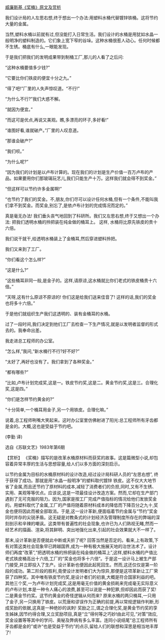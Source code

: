[威廉斯基《奖桶》原文及赏析](https://www.vrrw.net/wx/15581.html)

我们设计局的人左思右想,终于想出一个办法:用塑料水桶代替镀锌铁桶。这将节约大量的金属。

当然,塑料水桶以前就有过,但没能打入日常生活。我们设计的水桶是用犹如水晶一般明净的塑料制造的。它们象上宽下窄的谷垛。这种水桶很惹人动心。任何时候都不生锈。桶底有什么,一眼能发现。

于是我们把我们的发明成果带到制桶工厂,那儿的人看了之后问:

“这种水桶要值多少钱?”

“它要比你们铁皮的便宜十分之九。”

“得了吧!”厂里的人失声惊叹道。“不行!”

“为什么不行?”我们大惑不解。

“就因为便宜。”

“而这可是优点,再说又美观。瞧,多漂亮的环子,多好看!”

“谁图好看,谁就破产。”厂里的人叹息道。

“那谁会破产?”

“我们呗。”

“为什么呢?”

“因为我们的计划是以卢布计算的。现在我们的计划是生产价值一百万卢布的产品。如果要用你们那玻璃玩艺儿,我们只能生产十万。这样我们就会得不到奖金。”

“但这样可以节约许多金属啊!”

“也节约了我们的奖金。不,朋友,你们尽可以设计任何水桶,但有一个条件,不能叫我们拿不到奖金。而奖金,别忘了,是依卢布计划的完成情况而定的。”

真是毫无办法! 我们垂头丧气地回到了科研所。我们又左思右想,终于又想出一个办法: 把我们透明水桶的拎把装在纯金做的桶耳上。 这样, 水桶将比原先铁皮的贵十六倍。

我们说干就干,给透明水桶装上了金桶耳,然后穿进塑料拎把。

我们又来到了工厂。

“你们看这个怎么样?”

“这是什么?”

“这些桶耳非同一般,是金子的。这样,请原谅,这水桶就比你们老式的铁皮桶贵十六倍。”

“天呀,这有什么原谅不原谅的! 你们这是给我们送来佳音了! 这样的话,我们的奖金也将多十六倍。”

于是他们就组织生产我们这透明的、装有金桶耳的水桶。

过了一段时间,我们决定到他们工厂去检查一下生产情况,就是以发明者监督的形式去的。我奉命出差。

我走进总工程师的办公室。

“怎么样,”我问,“新水桶行不行?好不好?”

“太好了,再好也没有了。我们拿到了各种奖金。”

“都有哪些?”

“比如,卢布计划完成奖,这是一。铁皮节约奖,这是二。黄金节约奖,这是三。合理化奖,这是四。”

“你们是怎样节约黄金的?”

“十分简单,一个桶耳用金子,另一个用铁皮。合理化嘛。”

说着,总工程师咧嘴大笑起来。这时办公室里仿佛射进了阳光:总工程师所有牙齿都是金的。大概,这也是受益于节约吧。

(李勤 译)

选自《苏联文艺》1983年第6期



【赏析】 《奖桶》描写的是改革水桶原材料而获奖的故事。这是篇微型小说,却包容着异常丰厚的生活与思想容量,给人们以多方面的深刻启示。

以节约金属为目标的水桶原材料的设计改造,经过设计局科研人员的“左思右想”, 终于获得了成功。那就是用“水晶一般明净”的塑料取代镀锌 铁皮。这不仅大大地节省了金属,而且还节约了原材料的成本,减轻了消费者们的负担,同时,又有不生锈、实用、美观等等优点。应该说,这是一项最佳设计改造方案。然而,它却在生产部门遇到了无可克服的阻力。因为,国家是按工厂完成产值指标的情况给他们发放奖金的。用塑料取代了金属,工厂的产值将随着原材料成本的降低而下降百分之九十,奖金也便将因此而被全部取消。于是,这一设计革新,便面临着节约金属与“节约”奖金同时并存的尖锐矛盾。这无疑是对教条式的计划经济及管理制度所存在的弊端的深刻剖示和辛辣的嘲讽。这类带有普遍性的社会现象,也许已为人们熟视无睹,然而一经艺术的描画、渲染,将其鲜明、突出地强化出来,引起的社会效果就大不一样了。

那末,设计革新是否便就此中断或夭折了呢? 回答当然是否定的。看来,上有政策,下有对策这类社会现象早已跨越国界,成为一种有极大施展天地的治世法术了。设计师们再度“改革”,“把透明水桶的拎把装在纯金做的桶耳上”,这样,塑料水桶的产值比老式铁皮桶高出十六倍,工厂的“奖金也将多十六倍”。于是这一设计马上被生产部门接受,并立即投入了生产。设计革新也便因此起死回生。然而,这还仅仅是第一阶段的成功。第二阶段的胜利,竟使设计发明者们大为惊异,那便是这项革新让工厂荣获了四种奖。其中唯有铁皮节约奖,是设计者们的初衷,大概是符合国家利益的吧。其他三个奖,一为卢布计划完成奖,这是用毫无价值的黄金损耗来完成毫无实际意义的卢布计划,本是一种令人痛心的浪费,甚至可以说是一种犯罪,但却因此而获了奖! 二是黄金节约奖。这节约黄金的奇怪逻辑从何而来? 原来水桶的两只桶耳,一只用了金子,另一只换用了铁皮。以荒唐和谬误作为正确的前提,再以常规逻辑作判断,形成奖励的依据,这真是一种绝妙的讽刺! 奖励之三,谓之合理化奖,是黄金节约奖的孪生姊妹,因节约得合理,又立奖励项目,真是“立”得何等之巧妙!由此可见,“对策”效应,奖金设置等等其中的学问、奥秘及弊病有多么丰富。连同小说结尾“总工程师所有牙齿都是金的”或许“也是受益于节约”的点示,留给人们的联想和深思是相当地丰厚了!


